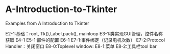 # A-Introduction-to-Tkinter
Examples from A Introduction to Tkinter

E2-1:基础：root, Tk(),Label,pack(), mainloop
E3-1:类实现GUI管理，控件名称获取
E4-1
E5-1:部件的配置
E6-1
E7-1:事件绑定（记录电机次数）
E7-2:Protocol Handler：关闭窗口
E8-0:Toplevel window:
E8-1:菜单
E8-2:工具栏tool bar

